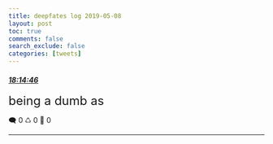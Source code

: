 ```yaml
---
title: deepfates log 2019-05-08
layout: post
toc: true
comments: false
search_exclude: false
categories: [tweets]
---
```



#### <a href = "https://twitter.com/deepfates/status/1126279306580074497">*18:14:46*</a>

<font size="5">being a dumb as</font>



🗨️ 0 ♺ 0 🤍  0   

---
    
            

